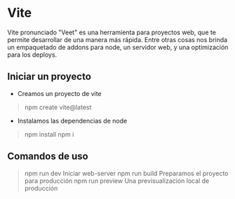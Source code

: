 # Vite

Vite pronunciado "Veet" es una herramienta para proyectos web, que te permite desarrollar de una manera más rápida. Entre otras cosas nos brinda un empaquetado de addons para node, un servidor web, y una optimización para los deploys.

## Iniciar un proyecto

* Creamos un proyecto de vite

> npm create vite@latest

* Instalamos las dependencias de node

> npm install
> npm i

## Comandos de uso

> npm run dev
Iniciar web-server
> npm run build
Preparamos el proyecto para producción
> npm run preview
Una previsualización local de producción

